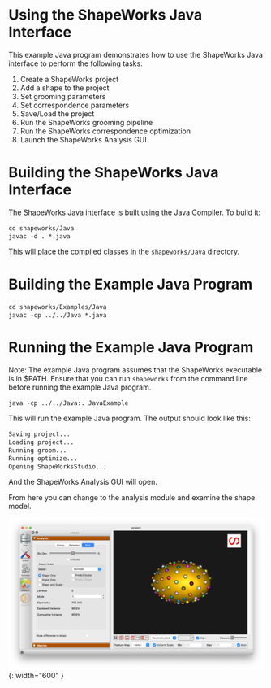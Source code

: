 # Using the ShapeWorks Java Interface

This example Java program demonstrates how to use the ShapeWorks Java interface to perform the following tasks:

1. Create a ShapeWorks project
2. Add a shape to the project
3. Set grooming parameters
4. Set correspondence parameters
5. Save/Load the project
6. Run the ShapeWorks grooming pipeline
7. Run the ShapeWorks correspondence optimization
8. Launch the ShapeWorks Analysis GUI

# Building the ShapeWorks Java Interface

The ShapeWorks Java interface is built using the Java Compiler.  To build it:

```
cd shapeworks/Java
javac -d . *.java
```

This will place the compiled classes in the `shapeworks/Java` directory.

# Building the Example Java Program

```
cd shapeworks/Examples/Java
javac -cp ../../Java *.java
```

# Running the Example Java Program

Note: The example Java program assumes that the ShapeWorks executable is in $PATH.  Ensure that you can run `shapeworks` from the command line before running the example Java program.

```
java -cp ../../Java:. JavaExample
```

This will run the example Java program. The output should look like this:

```
Saving project...
Loading project...
Running groom...
Running optimize...
Opening ShapeWorksStudio...
```

And the ShapeWorks Analysis GUI will open.

From here you can change to the analysis module and examine the shape model.

![Studio Java Example](java_example.png){: width="600" }


